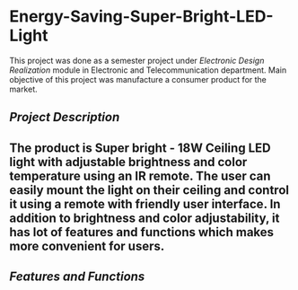 # Energy-Saving-Super-Bright-LED-Light

This project was done as a semester project under *_Electronic Design Realization_* module in Electronic and Telecommunication department. Main objective of this project was manufacture a consumer product for the market.   

## ***Project Description***

The product is Super bright - 18W Ceiling LED light with adjustable brightness and color temperature using an IR remote. The user can easily mount the light on their ceiling and control it using a remote with friendly user interface. In addition to brightness and color adjustability, it has lot of features and functions which makes more convenient for users.
---

## ***Features and Functions***
